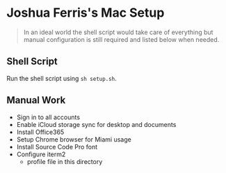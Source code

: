 # Joshua Ferris's Mac Setup

> In an ideal world the shell script would take care of everything but manual configuration is still required and listed below when needed.

## Shell Script

Run the shell script using `sh setup.sh`.

## Manual Work

- Sign in to all accounts
- Enable iCloud storage sync for desktop and documents
- Install Office365
- Setup Chrome browser for Miami usage
- Install Source Code Pro font
- Configure iterm2
  - profile file in this directory
